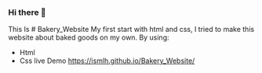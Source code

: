 ### Hi there 👋

This Is # Bakery_Website 
My first start with html and css, I tried to make this website about baked goods on my own.
By using:
* Html
* Css
live Demo https://ismlh.github.io/Bakery_Website/
